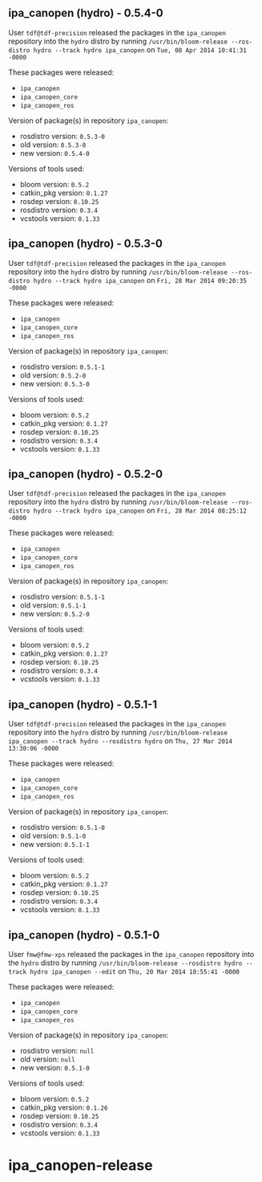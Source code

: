 ## ipa_canopen (hydro) - 0.5.4-0

User `tdf@tdf-precision` released the packages in the `ipa_canopen` repository into the `hydro` distro by running `/usr/bin/bloom-release --ros-distro hydro --track hydro ipa_canopen` on `Tue, 08 Apr 2014 10:41:31 -0000`

These packages were released:
- `ipa_canopen`
- `ipa_canopen_core`
- `ipa_canopen_ros`

Version of package(s) in repository `ipa_canopen`:
- rosdistro version: `0.5.3-0`
- old version: `0.5.3-0`
- new version: `0.5.4-0`

Versions of tools used:
- bloom version: `0.5.2`
- catkin_pkg version: `0.1.27`
- rosdep version: `0.10.25`
- rosdistro version: `0.3.4`
- vcstools version: `0.1.33`


## ipa_canopen (hydro) - 0.5.3-0

User `tdf@tdf-precision` released the packages in the `ipa_canopen` repository into the `hydro` distro by running `/usr/bin/bloom-release --ros-distro hydro --track hydro ipa_canopen` on `Fri, 28 Mar 2014 09:20:35 -0000`

These packages were released:
- `ipa_canopen`
- `ipa_canopen_core`
- `ipa_canopen_ros`

Version of package(s) in repository `ipa_canopen`:
- rosdistro version: `0.5.1-1`
- old version: `0.5.2-0`
- new version: `0.5.3-0`

Versions of tools used:
- bloom version: `0.5.2`
- catkin_pkg version: `0.1.27`
- rosdep version: `0.10.25`
- rosdistro version: `0.3.4`
- vcstools version: `0.1.33`


## ipa_canopen (hydro) - 0.5.2-0

User `tdf@tdf-precision` released the packages in the `ipa_canopen` repository into the `hydro` distro by running `/usr/bin/bloom-release --ros-distro hydro --track hydro ipa_canopen` on `Fri, 28 Mar 2014 08:25:12 -0000`

These packages were released:
- `ipa_canopen`
- `ipa_canopen_core`
- `ipa_canopen_ros`

Version of package(s) in repository `ipa_canopen`:
- rosdistro version: `0.5.1-1`
- old version: `0.5.1-1`
- new version: `0.5.2-0`

Versions of tools used:
- bloom version: `0.5.2`
- catkin_pkg version: `0.1.27`
- rosdep version: `0.10.25`
- rosdistro version: `0.3.4`
- vcstools version: `0.1.33`


## ipa_canopen (hydro) - 0.5.1-1

User `tdf@tdf-precision` released the packages in the `ipa_canopen` repository into the `hydro` distro by running `/usr/bin/bloom-release ipa_canopen --track hydro --rosdistro hydro` on `Thu, 27 Mar 2014 13:30:06 -0000`

These packages were released:
- `ipa_canopen`
- `ipa_canopen_core`
- `ipa_canopen_ros`

Version of package(s) in repository `ipa_canopen`:
- rosdistro version: `0.5.1-0`
- old version: `0.5.1-0`
- new version: `0.5.1-1`

Versions of tools used:
- bloom version: `0.5.2`
- catkin_pkg version: `0.1.27`
- rosdep version: `0.10.25`
- rosdistro version: `0.3.4`
- vcstools version: `0.1.33`


## ipa_canopen (hydro) - 0.5.1-0

User `fmw@fmw-xps` released the packages in the `ipa_canopen` repository into the `hydro` distro by running `/usr/bin/bloom-release --rosdistro hydro --track hydro ipa_canopen --edit` on `Thu, 20 Mar 2014 10:55:41 -0000`

These packages were released:
- `ipa_canopen`
- `ipa_canopen_core`
- `ipa_canopen_ros`

Version of package(s) in repository `ipa_canopen`:
- rosdistro version: `null`
- old version: `null`
- new version: `0.5.1-0`

Versions of tools used:
- bloom version: `0.5.2`
- catkin_pkg version: `0.1.26`
- rosdep version: `0.10.25`
- rosdistro version: `0.3.4`
- vcstools version: `0.1.33`


ipa_canopen-release
===================
